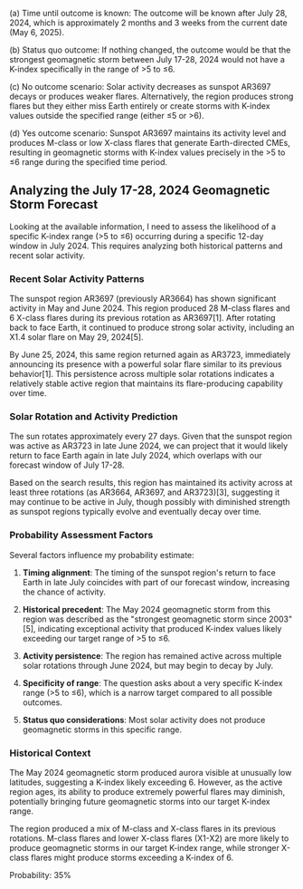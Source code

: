 (a) Time until outcome is known: The outcome will be known after July 28, 2024, which is approximately 2 months and 3 weeks from the current date (May 6, 2025).

(b) Status quo outcome: If nothing changed, the outcome would be that the strongest geomagnetic storm between July 17-28, 2024 would not have a K-index specifically in the range of >5 to ≤6.

(c) No outcome scenario: Solar activity decreases as sunspot AR3697 decays or produces weaker flares. Alternatively, the region produces strong flares but they either miss Earth entirely or create storms with K-index values outside the specified range (either ≤5 or >6).

(d) Yes outcome scenario: Sunspot AR3697 maintains its activity level and produces M-class or low X-class flares that generate Earth-directed CMEs, resulting in geomagnetic storms with K-index values precisely in the >5 to ≤6 range during the specified time period.

## Analyzing the July 17-28, 2024 Geomagnetic Storm Forecast

Looking at the available information, I need to assess the likelihood of a specific K-index range (>5 to ≤6) occurring during a specific 12-day window in July 2024. This requires analyzing both historical patterns and recent solar activity.

### Recent Solar Activity Patterns

The sunspot region AR3697 (previously AR3664) has shown significant activity in May and June 2024. This region produced 28 M-class flares and 6 X-class flares during its previous rotation as AR3697[1]. After rotating back to face Earth, it continued to produce strong solar activity, including an X1.4 solar flare on May 29, 2024[5].

By June 25, 2024, this same region returned again as AR3723, immediately announcing its presence with a powerful solar flare similar to its previous behavior[1]. This persistence across multiple solar rotations indicates a relatively stable active region that maintains its flare-producing capability over time.

### Solar Rotation and Activity Prediction

The sun rotates approximately every 27 days. Given that the sunspot region was active as AR3723 in late June 2024, we can project that it would likely return to face Earth again in late July 2024, which overlaps with our forecast window of July 17-28.

Based on the search results, this region has maintained its activity across at least three rotations (as AR3664, AR3697, and AR3723)[3], suggesting it may continue to be active in July, though possibly with diminished strength as sunspot regions typically evolve and eventually decay over time.

### Probability Assessment Factors

Several factors influence my probability estimate:

1. **Timing alignment**: The timing of the sunspot region's return to face Earth in late July coincides with part of our forecast window, increasing the chance of activity.

2. **Historical precedent**: The May 2024 geomagnetic storm from this region was described as the "strongest geomagnetic storm since 2003"[5], indicating exceptional activity that produced K-index values likely exceeding our target range of >5 to ≤6.

3. **Activity persistence**: The region has remained active across multiple solar rotations through June 2024, but may begin to decay by July.

4. **Specificity of range**: The question asks about a very specific K-index range (>5 to ≤6), which is a narrow target compared to all possible outcomes.

5. **Status quo considerations**: Most solar activity does not produce geomagnetic storms in this specific range.

### Historical Context

The May 2024 geomagnetic storm produced aurora visible at unusually low latitudes, suggesting a K-index likely exceeding 6. However, as the active region ages, its ability to produce extremely powerful flares may diminish, potentially bringing future geomagnetic storms into our target K-index range.

The region produced a mix of M-class and X-class flares in its previous rotations. M-class flares and lower X-class flares (X1-X2) are more likely to produce geomagnetic storms in our target K-index range, while stronger X-class flares might produce storms exceeding a K-index of 6.

Probability: 35%